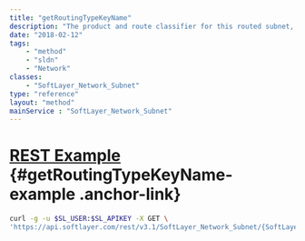 ```yaml
---
title: "getRoutingTypeKeyName"
description: "The product and route classifier for this routed subnet, with the following values: PRIMARY, SECONDARY, STATIC_TO_IP, GLOBAL_IP, IPSEC_STATIC_NAT."
date: "2018-02-12"
tags:
    - "method"
    - "sldn"
    - "Network"
classes:
    - "SoftLayer_Network_Subnet"
type: "reference"
layout: "method"
mainService : "SoftLayer_Network_Subnet"
---
```


# [REST Example](#getRoutingTypeKeyName-example) <a href="/article/rest/"><i class="fas fa-question"></i></a> {#getRoutingTypeKeyName-example .anchor-link} 
```bash
curl -g -u $SL_USER:$SL_APIKEY -X GET \
'https://api.softlayer.com/rest/v3.1/SoftLayer_Network_Subnet/{SoftLayer_Network_SubnetID}/getRoutingTypeKeyName'
```
